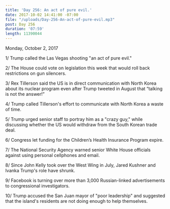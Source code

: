 ```yaml
---
title: 'Day 256: An act of pure evil.'
date: 2017-10-02 14:41:00 -07:00
file: "/uploads/Day-256-An-act-of-pure-evil.mp3"
post: Day 256
duration: '07:59'
length: 11390044
---
```


Monday, October 2, 2017

1/ Trump called the Las Vegas shooting "an act of pure evil."

2/ The House could vote on legislation this week that would roll back restrictions on gun silencers.

3/ Rex Tillerson said the US is in direct communication with North Korea about its nuclear program even after Trump tweeted in August that “talking is not the answer!”

4/ Trump called Tillerson's effort to communicate with North Korea a waste of time.

5/ Trump urged senior staff to portray him as a "crazy guy," while discussing whether the US would withdraw from the South Korean trade deal.

6/ Congress let funding for the Children’s Health Insurance Program expire.

7/ The National Security Agency warned senior White House officials against using personal cellphones and email.

8/ Since John Kelly took over the West Wing in July, Jared Kushner and Ivanka Trump's role have shrunk.

9/ Facebook is turning over more than 3,000 Russian-linked advertisements to congressional investigators.

10/ Trump accused the San Juan mayor of "poor leadership" and suggested that the island's residents are not doing enough to help themselves.